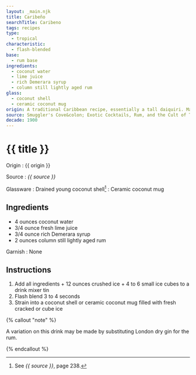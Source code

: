 ```yaml
---
layout: _main.njk
title: Caribeño
searchTitle: Caribeno
tags: recipes
type:
  - tropical
characteristic:
  - flash-blended
base:
  - rum base
ingredients:
  - coconut water
  - lime juice
  - rich Demerara syrup
  - column still lightly aged rum
glass:
  - coconut shell
  - ceramic coconut mug
origin: A traditional Caribbean recipe, essentially a tall daiquiri. Martin Cate omitted the lime juice when he published his version in the Smuggler's Cove book; it's unknown whether this was in error.
source: Smuggler's Cove&colon; Exotic Cocktails, Rum, and the Cult of Tiki
decade: 1900
---
```

<!-- markdownlint-disable MD025 -->
# {{ title }}
<!-- markdownlint-disable MD025 -->

Origin
  : {{ origin }}

Source
  : <cite>{{ source }}</cite>

Glassware
  : Drained young coconut shell[^1]
  : Ceramic coconut mug

[^1]: See <cite>{{ source }}</cite>, page 238.

## Ingredients

* 4 ounces coconut water
* 3/4 ounce fresh lime juice
* 3/4 ounce rich Demerara syrup
* 2 ounces column still lightly aged rum

Garnish
  : None

## Instructions

1. Add all ingredients + 12 ounces crushed ice + 4 to 6 small ice cubes to a drink mixer tin
2. Flash blend 3 to 4 seconds
3. Strain into a coconut shell or ceramic coconut mug filled with fresh cracked or cube ice

<!-- markdownlint-disable MD012 -->
{% callout "note" %}
<!-- markdownlint-enable MD012 -->

  A variation on this drink may be made by substituting London dry gin for the rum.

{% endcallout %}
